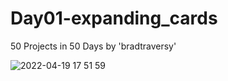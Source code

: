 # Day01-expanding_cards
50 Projects in 50 Days by 'bradtraversy' 

![2022-04-19 17 51 59](https://user-images.githubusercontent.com/83334765/164032658-6ebbe195-40ce-4bd0-81f4-87e7b1b5acca.gif)
